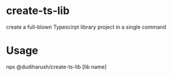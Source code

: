 # create-ts-lib

create a full-blown Typescirpt library project in a single command

# Usage

npx @dudiharush/create-ts-lib [lib name]
